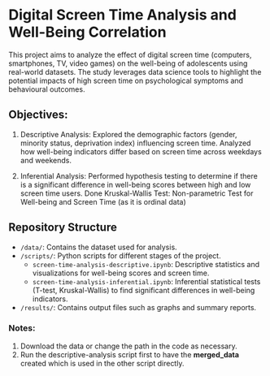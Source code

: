# Digital Screen Time Analysis and Well-Being Correlation

This project aims to analyze the effect of digital screen time (computers, smartphones, TV, video games) on the well-being of adolescents using real-world datasets. The study leverages data science tools to highlight the potential impacts of high screen time on psychological symptoms and behavioural outcomes.

## Objectives:
1. Descriptive Analysis:
Explored the demographic factors (gender, minority status, deprivation index) influencing screen time.
Analyzed how well-being indicators differ based on screen time across weekdays and weekends.

2. Inferential Analysis:
Performed hypothesis testing to determine if there is a significant difference in well-being scores between high and low screen time users.
Done Kruskal-Wallis Test: Non-parametric Test for Well-being and Screen Time (as it is ordinal data)


## Repository Structure
- `/data/`: Contains the dataset used for analysis.
- `/scripts/`: Python scripts for different stages of the project.
  - `screen-time-analysis-descriptive.ipynb`: Descriptive statistics and visualizations for well-being scores and screen time.
  - `screen-time-analysis-inferential.ipynb`: Inferential statistical tests (T-test, Kruskal-Wallis) to find significant differences in well-being indicators.
- `/results/`: Contains output files such as graphs and summary reports.

### Notes: 
1. Download the data or change the path in the code as necessary.
2. Run the descriptive-analysis script first to have the **merged_data** created which is used in the other script directly.



